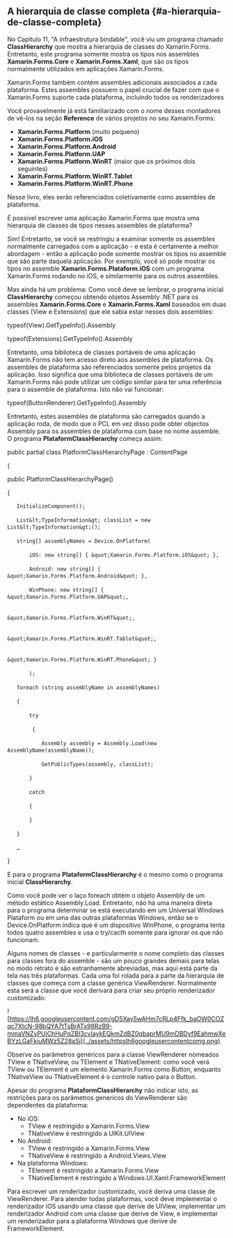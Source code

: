 ## A hierarquia de classe completa {#a-hierarquia-de-classe-completa}

No Capítulo 11, &quot;A infraestrutura bindable&quot;, você viu um programa chamado **ClassHierarchy** que mostra a hierarquia de classes do Xamarin.Forms. Entretanto, este programa somente mostra os tipos nos assembles **Xamarin.Forms.Core** e **Xamarin.Forms.Xaml**, que são os tipos normalmente utilizados em aplicações Xamarin.Forms.

Xamarin.Forms também contém assembles adicionais associados a cada plataforma. Estes assembles possuem o papel crucial de fazer com que o Xamarin.Forms suporte cada plataforma, incluindo todos os renderizadores

Você provavelmente já está familiarizado com o nome desses montadores de vê-los na seção **Reference** de vários projetos no seu Xamarin.Forms:

*   **Xamarin.Forms.Platform** (muito pequeno)
*   **Xamarin.Forms.Platform.iOS**
*   **Xamarin.Forms.Platform.Android**
*   **Xamarin.Forms.Platform.UAP**
*   **Xamarin.Forms.Platform.WinRT** (maior que os próximos dois seguintes)
*   **Xamarin.Forms.Platform.WinRT.Tablet**
*   **Xamarin.Forms.Platform.WinRT.Phone**

Nesse livro, eles serão referenciados coletivamente como assembles de plataforma.

É possível escrever uma aplicação Xamarin.Forms que mostra uma hierarquia de classes de tipos nesses assembles de plataforma?

Sim! Entretanto, se você se restringiu a examinar somente os assembles normalmente carregados com a aplicação - e esta é certamente a melhor abordagem - então a aplicação pode somente mostrar os tipos no assemble que são parte daquela aplicação. Por exemplo, você só pode mostrar os tipos no assemble **Xamarin.Forms.Plataform.iOS** com um programa Xamarin.Forms rodando no iOS, e similarmente para os outros assembles.

Mas ainda há um problema: Como você deve se lembrar, o programa inicial **ClassHierarchy** começou obtendo objetos Assembly .NET para os assembles **Xamarin.Forms.Core** e **Xamarin.Forms.Xaml** baseados em duas classes (View e Extensions) que ele sabia estar nesses dois assembles:

typeof(View).GetTypeInfo().Assembly

typeof(Extensions).GetTypeInfo().Assembly

Entretanto, uma biblioteca de classes portáveis de uma aplicação Xamarin.Forms não tem acesso direto aos assembles de plataforma. Os assembles de plataforma são referenciados somente pelos projetos da aplicação. Isso significa que uma biblioteca de classes portáveis de um Xamarin.Forms não pode utilizar um código similar para ter uma referência para o assemble de plataforma. Isto não vai funcionar:

typeof(ButtonRenderer).GetTypeInfo().Assembly

Entretanto, estes assembles de plataforma são carregados quando a aplicação roda, de modo que o PCL em vez disso pode obter objectos Assembly para os assembles de plataforma com base no nome assemble. O programa **PlataformClassHierarchy** começa assim:

public partial class PlatformClassHierarchyPage : ContentPage

{

   public PlatformClassHierarchyPage()

   {

       InitializeComponent();

       List&lt;TypeInformation&gt; classList = new List&lt;TypeInformation&gt;();

       string[] assemblyNames = Device.OnPlatform(

           iOS: new string[] { &quot;Xamarin.Forms.Platform.iOS&quot; },

           Android: new string[] { &quot;Xamarin.Forms.Platform.Android&quot; },

           WinPhone: new string[] { &quot;Xamarin.Forms.Platform.UAP&quot;,

                                    &quot;Xamarin.Forms.Platform.WinRT&quot;,

                                    &quot;Xamarin.Forms.Platform.WinRT.Tablet&quot;,

                                    &quot;Xamarin.Forms.Platform.WinRT.Phone&quot; }

           );

       foreach (string assemblyName in assemblyNames)

       {

           try

            {

               Assembly assembly = Assembly.Load(new AssemblyName(assemblyName));

               GetPublicTypes(assembly, classList);

           }

           catch

           {

           }

       }

       …

}

E para o programa **PlataformClassHierarchy** é o mesmo como o programa inicial **ClassHierarchy**.

Como você pode ver o laço foreach obtém o objeto Assembly de um método estático Assembly.Load. Entretanto, não há uma maneira direta para o programa determinar se está executando em um Universal Windows Plataform ou em uma das outras plataformas Windows, então se o Device.OnPlatform indica que é um dispositivo WinPhone, o programa tenta todos quatro assembles e usa o try/cacth somente para ignorar os que não funcionam.

Alguns nomes de classes - e particularmente o nome completo das classes para classes fora do assemble - são um pouco grandes demais para telas no modo retrato e são estranhamente abreviadas, mas aqui está parte da tela nas três plataformas. Cada uma foi rolada para a parte da hierarquia de classes que começa com a classe genérica ViewRenderer. Normalmente esta será a classe que você derivará para criar seu próprio renderizador customizado:

![https://lh6.googleusercontent.com/gD5Xay5wAHm7cRLp4Ffk_baOW0COZqc7XtcN-98bQYA7tTsBrATx98RzB9-mmaVNZyPUiChHuPqZBI3cvIaykEQkmZdBZ0qbaprMU9mDBDyf9EahmwXeBYzLGaFkiuMWz5Z28aSj](../assets/httpslh6googleusercontentcomg.png)

Observe os parâmetros genéricos para a classe ViewRenderer nomeados TView e TNativeView, ou TElement e TNativeElement: como você verá TView ou TElement é um elemento Xamarin.Forms como Button, enquanto TNativeView ou TNativeElement é o controle nativo para o Button.

Apesar do programa **PlataformClassHierarchy** não indicar isto, as restrições para os parâmetros genericos do ViewRenderer são dependentes da plataforma:

*   No iOS:
    *   TView é restringido a Xamarin.Forms.View
    *   TNativeView é restringido a UIKit.UIView
*   No Android:
    *   TView é restringido a Xamarin.Forms.View
    *   TNativeView é restringido a Android.Views.View
*   Na plataforma Windows:
    *   TElement é restringido a Xamarin.Forms.View
    *   TNativeElement é restringido a Windows.UI.Xaml.FrameworkElement

Para escrever um renderizador customizado, você deriva uma classe de ViewRenderer. Para atender todas plataformas, você deve implementar o renderizador iOS usando uma classe que derive de UIView, implementar um renderizador Android com uma classe que derive de View, e implementar um renderizador para a plataforma Windows que derive de FrameworkElement.